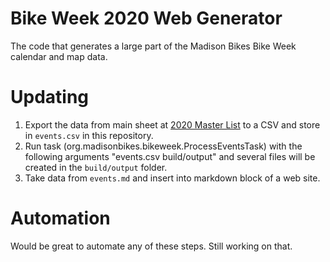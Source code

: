 # Bike Week 2020 Web Generator
The code that generates a large part of the Madison Bikes Bike Week calendar and map data.

# Updating
1. Export the data from main sheet at [2020 Master List](https://docs.google.com/spreadsheets/d/19ils5BDZpkBe00H8wsQ2Cj1ANb9ib27iLVbho0k7aeg/edit#gid=0) to a CSV and store in ```events.csv``` in this repository.
1. Run task (org.madisonbikes.bikeweek.ProcessEventsTask) with the following arguments "events.csv build/output" and several files will be created in the ```build/output``` folder.
1. Take data from ```events.md``` and insert into markdown block of a web site.

# Automation
Would be great to automate any of these steps. Still working on that.
